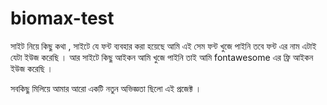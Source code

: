 # biomax-test
সাইট নিয়ে কিছু কথা , 
সাইটে যে ফন্ট ব্যবহার করা হয়েছে আমি এই সেম ফন্ট খুজে পাইনি তবে ফন্ট এর নাম এটাই যেটা ইউজ করেছি । 
আর সাইটে কিছু আইকন আমি খুজে পাইনি তাই আমি  fontawesome এর ফ্রি আইকন ইউজ করেছি । 

সবকিছু মিলিয়ে আমার আরো একটি নতুন অভিজ্ঞতা ছিলো এই প্রজেক্ট । 
